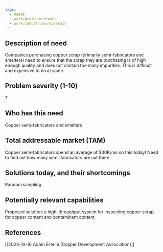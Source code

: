 ```yaml
---
tags:
  - needs
  - work/proto_ventures
  - work/industries/minerals
---
```

## Description of need
Companies purchasing copper scrap (primarily semi-fabricators and smelters) need to ensure that the scrap they are purchasing is of high enough quality and does not contain too many impurities. This is difficult and expensive to do at scale.

## Problem severity (1-10)
7

## Who has this need
Copper semi-fabricators and smelters

## Total addressable market (TAM)
Copper semi-fabricators spend an average of $30K/mo on this today! Need to find out how many semi-fabricators are out there.

## Solutions today, and their shortcomings
Random sampling

## Potentially relevant capabilities
Proposed solution: a high-throughput system for inspecting copper scrap for copper content and contaminant content

## References
[[2024-10-16 Adam Estelle (Copper Development Association)]]